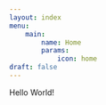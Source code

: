 ```yaml
---
layout: index
menu:
    main:
        name: Home
        params:
            icon: home
draft: false
---
```

Hello World!